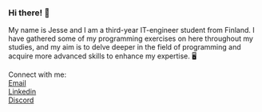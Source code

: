 ### Hi there! 👋

My name is Jesse and I am a third-year IT-engineer student from Finland. I have gathered some of my programming exercises on here throughout my studies,
and my aim is to delve deeper in the field of programming and acquire more advanced skills to enhance my expertise. 🖥️

 Connect with me:  
 [Email](mailto:jesse.sillman@yahoo.com)  
 [Linkedin](https://www.linkedin.com/in/jesse-sillman-5b6912269/)  
 [Discord](https://discord.gg/nwqQmCJd)  



<!--
**jessesillman/jessesillman** is a ✨ _special_ ✨ repository because its `README.md` (this file) appears on your GitHub profile.

Here are some ideas to get you started:

- 🔭 I’m currently working on ...
- 🌱 I’m currently learning ...
- 👯 I’m looking to collaborate on ...
- 🤔 I’m looking for help with ...
- 💬 Ask me about ...
- 📫 How to reach me: ...
- 😄 Pronouns: ...
- ⚡ Fun fact: ...
-->
